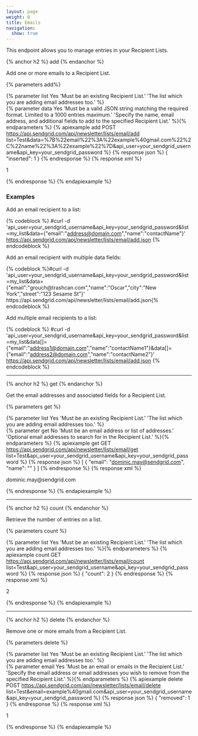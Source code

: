 ```yaml
---
layout: page
weight: 0
title: Emails
navigation:
  show: true
---
```


This endpoint allows you to manage entries in your Recipient Lists.

{% anchor h2 %}
add 
{% endanchor %}

Add one or more emails to a Recipient List.

{% parameters add%} 
  
  {% parameter list Yes 'Must be an existing Recipient List.' 'The list which you are adding email addresses too.' %}  
  {% parameter data Yes 'Must be a valid JSON string matching the required format. Limited to a 1000 entries maximum.' 'Specify the name, email address, and additional fields to add to the specified Recipient List.' %}{% endparameters %} 
{% apiexample add POST https://api.sendgrid.com/api/newsletter/lists/email/add list=Test&data=%7B%22email%22%3A%22example%40gmail.com%22%2C%22name%22%3A%22example%22%7D&api_user=your_sendgrid_username&api_key=your_sendgrid_password %}
  {% response json %}
{
  "inserted": 1
}
  {% endresponse %}
  {% response xml %}
<?xml version="1.0" encoding="ISO-8859-1"?>

<result>
   <inserted>1</inserted>
</result>

  {% endresponse %}
{% endapiexample %}

### Examples

Add an email recipient to a list:

{% codeblock %}
#curl -d 'api_user=your_sendgrid_username&amp;api_key=your_sendgrid_password&amp;list=my_list&amp;data={"email":"address@domain.com","name":"contactName"}' https://api.sendgrid.com/api/newsletter/lists/email/add.json
{% endcodeblock %}

<p>Add an email recipient with multiple data fields:</p>
{% codeblock %}#curl -d 'api_user=your_sendgrid_username&amp;api_key=your_sendgrid_password&amp;list=my_list&amp;data={"email":"grouch@trashcan.com","name":"Oscar","city":"New York","street":"123 Sesame St"}' https://api.sendgrid.com/api/newsletter/lists/email/add.json{% endcodeblock %}

Add multiple email recipients to a list:

{% codeblock %} \#curl -d 'api_user=your_sendgrid_username&api_key=your_sendgrid_password&list=my_list&data[]={"email":"address1@domain.com","name":"contactName1"}&data[]={"email":"address2@domain.com","name":"contactName2"}' https://api.sendgrid.com/api/newsletter/lists/email/add.json {% endcodeblock %}

* * * * *

{% anchor h2 %}
get 
{% endanchor %}

Get the email addresses and associated fields for a Recipient List.

{% parameters get %} 
  
  {% parameter list Yes 'Must be an existing Recipient List.' 'The list which you are adding email addresses too.' %}  
  {% parameter get No 'Must be an email address or list of addresses.' 'Optional email addresses to search for in the Recipient List.' %}{% endparameters %} 
{% apiexample get GET https://api.sendgrid.com/api/newsletter/lists/email/get list=Test&api_user=your_sendgrid_username&api_key=your_sendgrid_password %}
  {% response json %}
[
  {
    "email": "dominic.may@sendgrid.com",
    "name": ""
  }
]
  {% endresponse %}
  {% response xml %}
<?xml version="1.0" encoding="ISO-8859-1"?>

<emails>
   <email>
      <email>dominic.may@sendgrid.com</email>
      <name> </name>
   </email>
</emails>

  {% endresponse %}
{% endapiexample %}

* * * * *

{% anchor h2 %}
count 
{% endanchor %}

Retrieve the number of entries on a list.

{% parameters count %} 
  
  {% parameter list Yes 'Must be an existing Recipient List.' 'The list which you are adding email addresses too.' %}{% endparameters %} 
{% apiexample count GET https://api.sendgrid.com/api/newsletter/lists/email/count list=Test&api_user=your_sendgrid_username&api_key=your_sendgrid_password %}
  {% response json %}
{
  "count": 2
}
  {% endresponse %}
  {% response xml %}
<?xml version="1.0" encoding="ISO-8859-1"?>

<result>
   <count>2</count>
</result>

  {% endresponse %}
{% endapiexample %}

* * * * *

{% anchor h2 %}
delete 
{% endanchor %}

Remove one or more emails from a Recipient List.

{% parameters delete %} 
  
  {% parameter list Yes 'Must be an existing Recipient List.' 'The list which you are adding email addresses too.' %}  
  {% parameter email Yes 'Must be an email or emails in the Recipient List.' 'Specify the email address or email addresses you wish to remove from the specified Recipient List.' %}{% endparameters %} 
{% apiexample delete POST https://api.sendgrid.com/api/newsletter/lists/email/delete list=Test&email=example%40gmail.com&api_user=your_sendgrid_username&api_key=your_sendgrid_password %}
  {% response json %}
{
  "removed": 1
}
  {% endresponse %}
  {% response xml %}
<?xml version="1.0" encoding="ISO-8859-1"?>

<result>
   <removed>1</removed>
</result>

  {% endresponse %}
{% endapiexample %}
